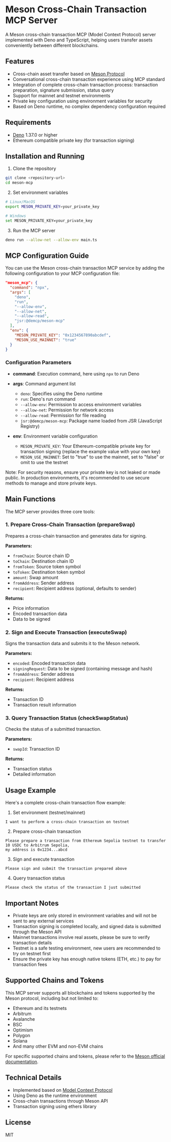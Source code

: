 # Meson Cross-Chain Transaction MCP Server

A Meson cross-chain transaction MCP (Model Context Protocol) server implemented with Deno and TypeScript, helping users transfer assets conveniently between different blockchains.

## Features

- Cross-chain asset transfer based on [Meson Protocol](https://meson.fi)
- Conversational cross-chain transaction experience using MCP standard
- Integration of complete cross-chain transaction process: transaction preparation, signature submission, status query
- Support for mainnet and testnet environments
- Private key configuration using environment variables for security
- Based on Deno runtime, no complex dependency configuration required

## Requirements

- [Deno](https://deno.com/) 1.37.0 or higher
- Ethereum compatible private key (for transaction signing)

## Installation and Running

1. Clone the repository

```bash
git clone <repository-url>
cd meson-mcp
```

2. Set environment variables

```bash
# Linux/MacOS
export MESON_PRIVATE_KEY=your_private_key

# Windows
set MESON_PRIVATE_KEY=your_private_key
```

3. Run the MCP server

```bash
deno run --allow-net --allow-env main.ts
```

## MCP Configuration Guide

You can use the Meson cross-chain transaction MCP service by adding the following configuration to your MCP configuration file:

```json
"meson_mcp": {
  "command": "npx",
  "args": [
    "deno",
    "run",
    "--allow-env",
    "--allow-net",
    "--allow-read",
    "jsr:@demcp/meson-mcp"
  ],
  "env": {
    "MESON_PRIVATE_KEY": "0x1234567890abcdef",
    "MESON_USE_MAINNET": "true"
  }
}
```

### Configuration Parameters

- **command**: Execution command, here using `npx` to run Deno
- **args**: Command argument list
  - `deno`: Specifies using the Deno runtime
  - `run`: Deno's run command
  - `--allow-env`: Permission to access environment variables
  - `--allow-net`: Permission for network access
  - `--allow-read`: Permission for file reading
  - `jsr:@demcp/meson-mcp`: Package name loaded from JSR (JavaScript Registry)

- **env**: Environment variable configuration
  - `MESON_PRIVATE_KEY`: Your Ethereum-compatible private key for transaction signing (replace the example value with your own key)
  - `MESON_USE_MAINNET`: Set to "true" to use the mainnet, set to "false" or omit to use the testnet

Note: For security reasons, ensure your private key is not leaked or made public. In production environments, it's recommended to use secure methods to manage and store private keys.

## Main Functions

The MCP server provides three core tools:

### 1. Prepare Cross-Chain Transaction (prepareSwap)

Prepares a cross-chain transaction and generates data for signing.

**Parameters:**
- `fromChain`: Source chain ID
- `toChain`: Destination chain ID
- `fromToken`: Source token symbol
- `toToken`: Destination token symbol
- `amount`: Swap amount
- `fromAddress`: Sender address
- `recipient`: Recipient address (optional, defaults to sender)

**Returns:**
- Price information
- Encoded transaction data
- Data to be signed

### 2. Sign and Execute Transaction (executeSwap)

Signs the transaction data and submits it to the Meson network.

**Parameters:**
- `encoded`: Encoded transaction data
- `signingRequest`: Data to be signed (containing message and hash)
- `fromAddress`: Sender address
- `recipient`: Recipient address

**Returns:**
- Transaction ID
- Transaction result information

### 3. Query Transaction Status (checkSwapStatus)

Checks the status of a submitted transaction.

**Parameters:**
- `swapId`: Transaction ID

**Returns:**
- Transaction status
- Detailed information

## Usage Example

Here's a complete cross-chain transaction flow example:

1. Set environment (testnet/mainnet)

```
I want to perform a cross-chain transaction on testnet
```

2. Prepare cross-chain transaction

```
Please prepare a transaction from Ethereum Sepolia testnet to transfer 10 USDC to Arbitrum Sepolia, 
my address is 0x1234...abcd
```

3. Sign and execute transaction

```
Please sign and submit the transaction prepared above
```

4. Query transaction status

```
Please check the status of the transaction I just submitted
```

## Important Notes

- Private keys are only stored in environment variables and will not be sent to any external services
- Transaction signing is completed locally, and signed data is submitted through the Meson API
- Mainnet transactions involve real assets, please be sure to verify transaction details
- Testnet is a safe testing environment, new users are recommended to try on testnet first
- Ensure the private key has enough native tokens (ETH, etc.) to pay for transaction fees

## Supported Chains and Tokens

This MCP server supports all blockchains and tokens supported by the Meson protocol, including but not limited to:

- Ethereum and its testnets
- Arbitrum
- Avalanche
- BSC
- Optimism
- Polygon
- Solana
- And many other EVM and non-EVM chains

For specific supported chains and tokens, please refer to the [Meson official documentation](https://meson.fi).

## Technical Details

- Implemented based on [Model Context Protocol](https://github.com/modelcontextprotocol/typescript-sdk)
- Using Deno as the runtime environment
- Cross-chain transactions through Meson API
- Transaction signing using ethers library

## License

MIT 